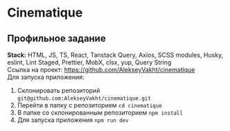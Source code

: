 # Cinematique

## Профильное задание

**Stack:** HTML, JS, TS, React, Tanstack Query, Axios, SCSS modules, Husky, eslint, Lint Staged, Prettier, MobX, clsx, yup, Query String  
Ссылка на проект: https://github.com/AlekseyVakht/cinematique  
Для запуска приложения:

1. Склонировать репозиторий `git@github.com:AlekseyVakht/cinematique.git`
2. Перейти в папку с репозиторием `cd cinematique`
3. В папке со склонированным репозиторием `npm install`
4. Для запуска приложения `npm run dev`
